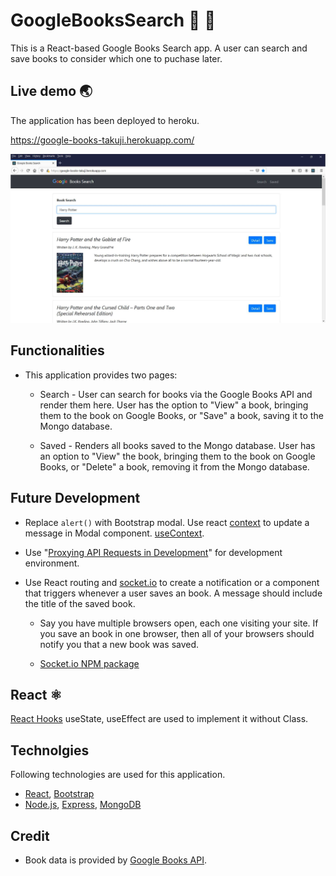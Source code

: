 # GoogleBooksSearch :blue_book: :mag_right:
This is a React-based Google Books Search app. A user can search and save books to consider which one to puchase  later. 


## Live demo :earth_asia:
The application has been deployed to heroku. 

https://google-books-takuji.herokuapp.com/

<img src="./readme/screencapture.jpg" width="850px">


## Functionalities

 * This application provides two pages:

   * Search - User can search for books via the Google Books API and render them here. User has the option to "View" a book, bringing them to the book on Google Books, or "Save" a book, saving it to the Mongo database.

   * Saved - Renders all books saved to the Mongo database. User has an option to "View" the book, bringing them to the book on Google Books, or "Delete" a book, removing it from the Mongo database.

## Future Development

* Replace `alert()` with Bootstrap modal. Use react [context](https://reactjs.org/docs/context.html) to update a message in Modal component. [useContext](https://reactjs.org/docs/hooks-reference.html#usecontext).

* Use "[Proxying API Requests in Development](https://create-react-app.dev/docs/proxying-api-requests-in-development/)" for development environment.

* Use React routing and [socket.io](http://socket.io) to create a notification or a component that triggers whenever a user saves an book. A message should include the title of the saved book.

  * Say you have multiple browsers open, each one visiting your site. If you save an book in one browser, then all of your browsers should notify you that a new book was saved.

  * [Socket.io NPM package](https://www.npmjs.com/package/socket.io)


## React  :atom_symbol:
[React Hooks](https://reactjs.org/docs/hooks-intro.html) useState, useEffect are used to implement it without Class. 


## Technolgies
Following technologies are used for this application.

* [React](https://reactjs.org/), [Bootstrap](https://getbootstrap.com/)
* [Node.js](https://nodejs.org), [Express](https://expressjs.com/), [MongoDB](https://www.mongodb.com/)


## Credit 
* Book data is provided by [Google Books API](https://developers.google.com/books).